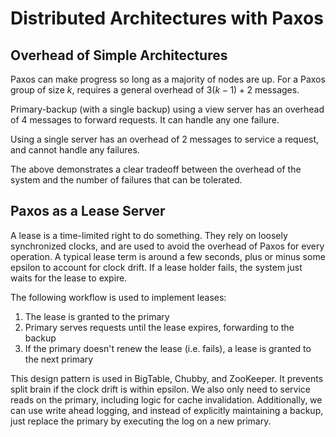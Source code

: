 # Distributed Architectures with Paxos

## Overhead of Simple Architectures

Paxos can make progress so long as a majority of nodes are up. For a Paxos group of size $k$, requires a general overhead of $3(k-1) + 2$ messages.

Primary-backup (with a single backup) using a view server has an overhead of $4$ messages to forward requests. It can handle any one failure.

Using a single server has an overhead of $2$ messages to service a request, and cannot handle any failures.

The above demonstrates a clear tradeoff between the overhead of the system and the number of failures that can be tolerated.

## Paxos as a Lease Server

A lease is a time-limited right to do something. They rely on loosely synchronized clocks, and are used to avoid the overhead of Paxos for every operation. A typical lease term is around a few seconds, plus or minus some epsilon to account for clock drift. If a lease holder fails, the system just waits for the lease to expire.

The following workflow is used to implement leases:

1. The lease is granted to the primary
2. Primary serves requests until the lease expires, forwarding to the backup
3. If the primary doesn't renew the lease (i.e. fails), a lease is granted to the next primary

This design pattern is used in BigTable, Chubby, and ZooKeeper. It prevents split brain if the clock drift is within epsilon. We also only need to service reads on the primary, including logic for cache invalidation. Additionally, we can use write ahead logging, and instead of explicitly maintaining a backup, just replace the primary by executing the log on a new primary.
